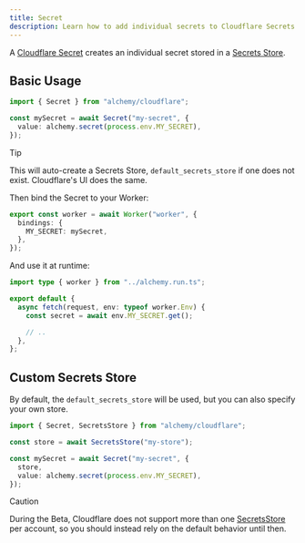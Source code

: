 ```yaml
---
title: Secret
description: Learn how to add individual secrets to Cloudflare Secrets Store for fine-grained secret management.
---
```


A [Cloudflare Secret](https://developers.cloudflare.com/api/resources/secrets_store/subresources/stores/subresources/secrets/) creates an individual secret stored in a [Secrets Store](./secrets-store.md).

## Basic Usage

```ts
import { Secret } from "alchemy/cloudflare";

const mySecret = await Secret("my-secret", {
  value: alchemy.secret(process.env.MY_SECRET),
});
```

> [!TIP]
> This will auto-create a Secrets Store, `default_secrets_store` if one does not exist. Cloudflare's UI does the same.

Then bind the Secret to your Worker:

```ts
export const worker = await Worker("worker", {
  bindings: {
    MY_SECRET: mySecret,
  },
});
```

And use it at runtime:

```ts
import type { worker } from "../alchemy.run.ts";

export default {
  async fetch(request, env: typeof worker.Env) {
    const secret = await env.MY_SECRET.get();

    // ..
  },
};
```

## Custom Secrets Store

By default, the `default_secrets_store` will be used, but you can also specify your own store.

```ts
import { Secret, SecretsStore } from "alchemy/cloudflare";

const store = await SecretsStore("my-store");

const mySecret = await Secret("my-secret", {
  store,
  value: alchemy.secret(process.env.MY_SECRET),
});
```

> [!CAUTION]
> During the Beta, Cloudflare does not support more than one [SecretsStore](./secrets-store.md) per account, so you should instead rely on the default behavior until then.

